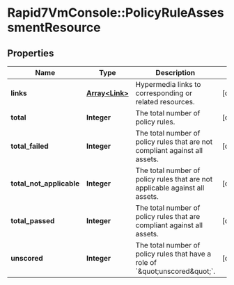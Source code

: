 # Rapid7VmConsole::PolicyRuleAssessmentResource

## Properties
Name | Type | Description | Notes
------------ | ------------- | ------------- | -------------
**links** | [**Array&lt;Link&gt;**](Link.md) | Hypermedia links to corresponding or related resources. | [optional] 
**total** | **Integer** | The total number of policy rules. | [optional] 
**total_failed** | **Integer** | The total number of policy rules that are not compliant against all assets. | [optional] 
**total_not_applicable** | **Integer** | The total number of policy rules that are not applicable against all assets. | [optional] 
**total_passed** | **Integer** | The total number of policy rules that are compliant against all assets. | [optional] 
**unscored** | **Integer** | The total number of policy rules that have a role of &#x60;\&quot;unscored\&quot;&#x60;. | [optional] 


